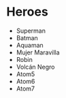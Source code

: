 # Heroes

* Superman
* Batman
* Aquaman
* Mujer Maravilla
* Robin
* Volcán Negro
* Atom5
* Atom6
* Atom7
